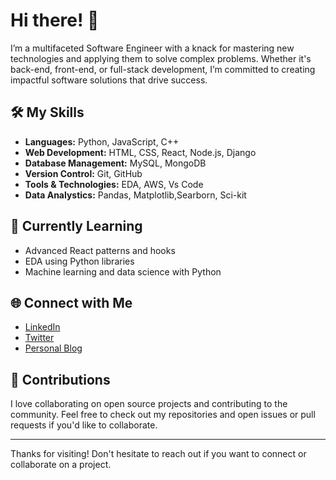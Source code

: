 # Hi there! 👋
 
I’m a multifaceted Software Engineer with a knack for mastering new technologies and applying them to solve complex problems. Whether it's back-end, front-end, or full-stack development, I’m committed to creating impactful software solutions that drive success.

## 🛠️ My Skills

- **Languages:** Python, JavaScript, C++
- **Web Development:** HTML, CSS, React, Node.js, Django
- **Database Management:** MySQL, MongoDB
- **Version Control:** Git, GitHub
- **Tools & Technologies:** EDA, AWS, Vs Code
- **Data Analystics:** Pandas, Matplotlib,Searborn, Sci-kit

## 🌱 Currently Learning

- Advanced React patterns and hooks
- EDA using Python libraries
- Machine learning and data science with Python


## 🌐 Connect with Me

- [LinkedIn](https://www.linkedin.com/in/himmans-bhardwaj-92616536146559452735)
- [Twitter](https://twitter.com/himmans15)
- [Personal Blog](https://himmans15.github.io/blog)



## 🤝 Contributions

I love collaborating on open source projects and contributing to the community. Feel free to check out my repositories and open issues or pull requests if you'd like to collaborate.

---

Thanks for visiting! Don't hesitate to reach out if you want to connect or collaborate on a project.
